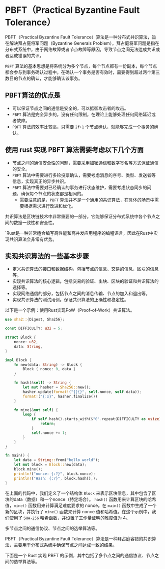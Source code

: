 # PBFT（Practical Byzantine Fault Tolerance）

PBFT（Practical Byzantine Fault Tolerance）算法是一种分布式共识算法，旨在解决拜占庭将军问题（Byzantine Generals Problem）。拜占庭将军问题是指在分布式系统中，由于网络故障或者节点故障等原因，导致节点之间无法达成共识或者达成错误的共识。

`PBFT` 算法的基本思想是将系统分为多个节点，每个节点都有一份副本，每个节点都会参与到事务确认过程中。在确认一个事务是否有效时，需要得到超过两个第三数目的节点的确认，才能够确认该事务。

## PBFT算法的优点是

- 可以保证节点之间的通信是安全的，可以抵御攻击者的攻击。
- `PBFT` 算法是完全异步的，没有任何限制，在理论上能够处理任何网络延迟或者故障。
- `PBFT` 算法的效率比较高，只需要 `2f+1` 个节点确认，就能够完成一个事务的确认。

## 使用 rust 实现 PBFT 算法需要考虑以下几个方面

- 节点之间的通信安全性的问题，需要采用加密通信和数字签名等方式保证通信的安全。
- `PBFT` 算法中需要进行多轮投票确认，需要考虑消息的序号、类型、发送者等信息，实现真正的异步共识。
- `PBFT` 算法中需要对已经确认的事务进行状态维护，需要考虑状态同步的问题，确保每个节点的状态都是相同的。
  - 需要注意的是，`PBFT` 算法并不是一个通用的共识算法，在具体的场景中需要根据需求进行改进和优化。

共识算法是区块链技术中非常重要的一部分，它能够保证分布式系统中各个节点之间的数据一致性和安全性。

`Rust是一种非常适合编写高性能和高并发应用程序的编程语言，因此在Rust中实现共识算法会非常有优势。

## 实现共识算法的一些基本步骤

- 定义共识算法的接口和数据结构，包括节点的信息、交易的信息、区块的信息等。
- 实现共识算法的核心逻辑，包括交易的验证、出块、区块的验证和共识算法的选择等。
- 实现网络通信的部分，包括节点之间的消息传输、节点的加入和退出等。
- 实现共识算法的测试用例，保证共识算法的正确性和稳定性。

以下是一个示例：使用Rust实现PoW（Proof-of-Work）共识算法。

```rust
use sha2::{Digest, Sha256};

const DIFFICULTY: u32 = 5;

struct Block {
    nonce: u32,
    data: String,
}

impl Block {
    fn new(data: String) -> Block {
        Block { nonce: 0, data }
    }

    fn hash(&self) -> String {
        let mut hasher = Sha256::new();
        hasher.update(format!("{}{}", self.nonce, self.data));
        format!("{:x}", hasher.finalize())
    }

    fn mine(&mut self) {
        loop {
            if self.hash().starts_with(&"0".repeat(DIFFICULTY as usize)) {
                return;
            }
            self.nonce += 1;
        }
    }
}

fn main() {
    let data = String::from("hello world");
    let mut block = Block::new(data);
    block.mine();
    println!("nonce: {:?}", block.nonce);
    println!("Hash: {:?}", block.hash(),);
}
```

在上面的代码中，我们定义了一个结构体 `Block` 来表示区块信息，其中包含了区块的data（数据）和一个nonce（特定场合）。
`hash()` 函数用来计算区块的哈希值，`mine()` 函数用来计算满足难度要求的 nonce。在 `main()` 函数中生成了一个新的区块，并执行了 `mine()` 函数来计算 nonce 值和哈希值。在这个示例中，我们使用了 `SHA-256` 哈希函数，并设置了工作量证明的难度值为 4。

多节点之间的通信协议、节点之间的选举算法等。

PBFT（Practical Byzantine Fault Tolerance）算法是一种拜占庭容错的共识算法，主要用于分布式系统中确保节点之间达成一致的结果。

下面是一个 Rust 实现 PBFT 的示例，其中包括了多节点之间的通信协议、节点之间的选举算法等。
